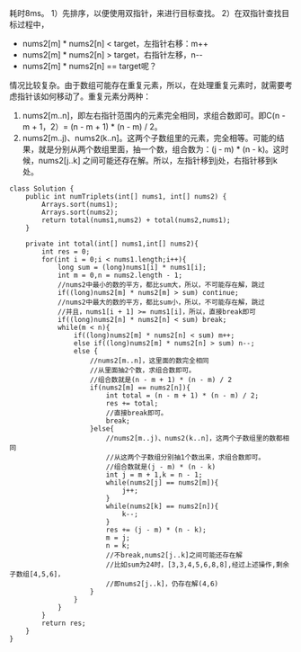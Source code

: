 耗时8ms。 1）先排序，以便使用双指针，来进行目标查找。 2）在双指针查找目标过程中，

- nums2[m] * nums2[n] < target，左指针右移：m++
- nums2[m] * nums2[n] > target，右指针左移，n--
- nums2[m] * nums2[n] == target呢？

情况比较复杂。由于数组可能存在重复元素，所以，在处理重复元素时，就需要考虑指针该如何移动了。重复元素分两种：

1. nums2[m..n]，即左右指针范围内的元素完全相同，求组合数即可。即C(n - m + 1，2）= (n - m + 1) * (n - m) / 2。
2. nums2[m..j)、nums2(k..n]。这两个子数组里的元素，完全相等。可能的结果，就是分别从两个数组里面，抽一个数，组合数为：(j - m) * (n - k)。这时候，nums2[j..k]
   之间可能还存在解。所以，左指针移到j处，右指针移到k处。

```
class Solution {
    public int numTriplets(int[] nums1, int[] nums2) {
        Arrays.sort(nums1);
        Arrays.sort(nums2);
        return total(nums1,nums2) + total(nums2,nums1);
    }
    
    private int total(int[] nums1,int[] nums2){
        int res = 0;
        for(int i = 0;i < nums1.length;i++){
            long sum = (long)nums1[i] * nums1[i];
            int m = 0,n = nums2.length - 1;
            //nums2中最小的数的平方，都比sum大，所以，不可能存在解，跳过
            if((long)nums2[m] * nums2[m] > sum) continue;
            //nums2中最大的数的平方，都比sum小，所以，不可能存在解，跳过
            //并且，nums1[i + 1] >= nums1[i]，所以，直接break即可
            if((long)nums2[n] * nums2[n] < sum) break;
            while(m < n){
                if((long)nums2[m] * nums2[n] < sum) m++;
                else if((long)nums2[m] * nums2[n] > sum) n--;
                else {
                    //nums2[m..n]，这里面的数完全相同
                    //从里面抽2个数，求组合数即可。
                    //组合数就是(n - m + 1) * (n - m) / 2
                    if(nums2[m] == nums2[n]){
                        int total = (n - m + 1) * (n - m) / 2;
                        res += total;
                        //直接break即可。
                        break;
                    }else{
                        //nums2[m..j)、nums2(k..n]，这两个子数组里的数都相同
                        //从这两个子数组分别抽1个数出来，求组合数即可。
                        //组合数就是(j - m) * (n - k)
                        int j = m + 1,k = n - 1;
                        while(nums2[j] == nums2[m]){
                            j++;
                        }
                        while(nums2[k] == nums2[n]){
                            k--;
                        }
                        res += (j - m) * (n - k);
                        m = j;
                        n = k;
                        //不break,nums2[j..k]之间可能还存在解
                        //比如sum为24时，[3,3,4,5,6,8,8],经过上述操作,剩余子数组[4,5,6]，
                        //即nums2[j..k]，仍存在解(4,6)
                    }
                }
            }
        }
        return res;
    }
}
```

